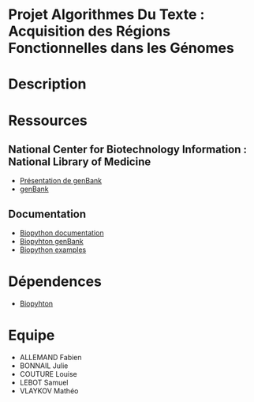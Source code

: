 # Projet Algorithmes Du Texte : Acquisition des Régions Fonctionnelles dans les Génomes

# Description

# Ressources

## National Center for Biotechnology Information : National Library of Medicine

- [Présentation de genBank](https://www.ncbi.nlm.nih.gov/genome/browse#!/overview/)  
- [genBank](https://ftp.ncbi.nlm.nih.gov/genomes/genbank/)  

## Documentation
- [Biopython documentation](http://biopython.org/DIST/docs/tutorial/Tutorial.html#sec168)  
- [Biopyhton genBank](https://biopython.org/docs/1.76/api/Bio.GenBank.html)  
- [Biopython examples](https://notebook.community/widdowquinn/Notebooks-Bioinformatics/Biopython_NCBI_Entrez_downloads)  

# Dépendences

- [Biopyhton](https://biopython.org/)  

# Equipe

- ALLEMAND Fabien
- BONNAIL Julie
- COUTURE Louise
- LEBOT Samuel
- VLAYKOV Mathéo
